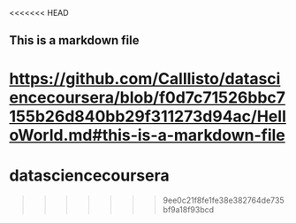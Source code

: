 <<<<<<< HEAD
## This is a markdown file
# https://github.com/Calllisto/datasciencecoursera/blob/f0d7c71526bbc7155b26d840bb29f311273d94ac/HelloWorld.md#this-is-a-markdown-file
# datasciencecoursera
>>>>>>> 9ee0c21f8fe1fe38e382764de735bf9a18f93bcd
